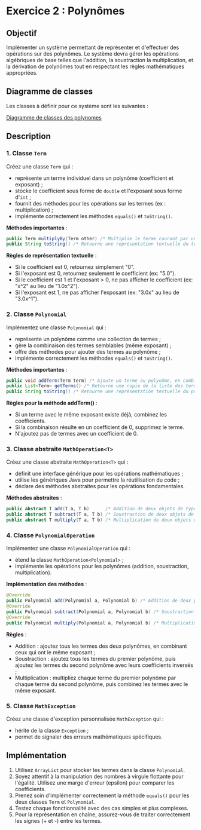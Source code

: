 # Exercice 2 : Polynômes

## Objectif

Implémenter un système permettant de représenter et d'effectuer des opérations sur des polynômes. 
Le système devra gérer les opérations algébriques de base telles que l'addition, la soustraction
la multiplication, et la dérivation de polynômes tout en respectant les règles mathématiques appropriées.

## Diagramme de classes

Les classes à définir pour ce système sont les suivantes :

[Diagramme de classes des polynomes](polynomes/polynome.svg)

## Description

### 1. Classe `Term`

Créez une classe `Term` qui :

- représente un terme individuel dans un polynôme (coefficient et exposant) ;
- stocke le coefficient sous forme de `double` et l'exposant sous forme d'`int` ;
- fournit des méthodes pour les opérations sur les termes (ex : multiplication) ;
- implémente correctement les méthodes `equals()` et `toString()`.

**Méthodes importantes** :

```java
public Term multiplyBy(Term other) /* Multiplie le terme courant par un autre et retourne un nouveau terme */
public String toString() /* Retourne une représentation textuelle du terme (ex : "3.0x^2") */
```

**Règles de représentation textuelle** :

- Si le coefficient est 0, retournez simplement "0".
- Si l'exposant est 0, retournez seulement le coefficient (ex: "5.0").
- Si le coefficient est 1 et l'exposant > 0, ne pas afficher le coefficient (ex: "x^2" au lieu de "1.0x^2").
- Si l'exposant est 1, ne pas afficher l'exposant (ex: "3.0x" au lieu de "3.0x^1").

### 2. Classe `Polynomial`

Implémentez une classe `Polynomial` qui :

- représente un polynôme comme une collection de termes ;
- gère la combinaison des termes semblables (même exposant) ;
- offre des méthodes pour ajouter des termes au polynôme ;
- implémente correctement les méthodes `equals()` et `toString()`.

**Méthodes importantes** :

```java
public void addTerm(Term term) /* Ajoute un terme au polynôme, en combinant si nécessaire */
public List<Term> getTerms() /* Retourne une copie de la liste des termes */
public String toString() /* Retourne une représentation textuelle du polynôme (ex: "3.0x^2 + 2.0x + 1.0") */
```

**Règles pour la méthode addTerm()** :

- Si un terme avec le même exposant existe déjà, combinez les coefficients.
- Si la combinaison résulte en un coefficient de 0, supprimez le terme.
- N'ajoutez pas de termes avec un coefficient de 0.

### 3. Classe abstraite `MathOperation<T>`

Créez une classe abstraite `MathOperation<T>` qui :

- définit une interface générique pour les opérations mathématiques ;
- utilise les génériques Java pour permettre la réutilisation du code ;
- déclare des méthodes abstraites pour les opérations fondamentales.

**Méthodes abstraites** :

```java
public abstract T add(T a, T b)      /* Addition de deux objets de type T */
public abstract T subtract(T a, T b) /* Soustraction de deux objets de type T */
public abstract T multiply(T a, T b) /* Multiplication de deux objets de type T */
```

### 4. Classe `PolynomialOperation`

Implémentez une classe `PolynomialOperation` qui :

- étend la classe `MathOperation<Polynomial>` ;
- implémente les opérations pour les polynômes (addition, soustraction, multiplication).

**Implémentation des méthodes** :

```java
@Override
public Polynomial add(Polynomial a, Polynomial b) /* Addition de deux polynômes */
@Override
public Polynomial subtract(Polynomial a, Polynomial b) /* Soustraction de deux polynômes */
@Override
public Polynomial multiply(Polynomial a, Polynomial b) /* Multiplication de deux polynômes */
```

**Règles** :

- Addition : ajoutez tous les termes des deux polynômes, en combinant ceux qui ont le même exposant ;
- Soustraction : ajoutez tous les termes du premier polynôme, puis ajoutez les termes du second polynôme avec leurs coefficients inversés ;
- Multiplication : multipliez chaque terme du premier polynôme par chaque terme du second polynôme, puis combinez les termes avec le même exposant.

### 5. Classe `MathException`

Créez une classe d'exception personnalisée `MathException` qui :

- hérite de la classe `Exception` ;
- permet de signaler des erreurs mathématiques spécifiques.

## Implémentation

1. Utilisez `ArrayList` pour stocker les termes dans la classe `Polynomial`.
2. Soyez attentif à la manipulation des nombres à virgule flottante pour l'égalité. Utilisez une marge d'erreur (epsilon) pour comparer les coefficients.
3. Prenez soin d'implémenter correctement la méthode `equals()` pour les deux classes `Term` et `Polynomial`.
4. Testez chaque fonctionnalité avec des cas simples et plus complexes.
5. Pour la représentation en chaîne, assurez-vous de traiter correctement les signes (+ et -) entre les termes.
